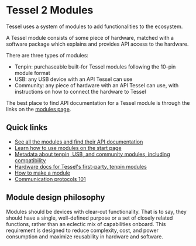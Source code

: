 # Tessel 2 Modules

Tessel uses a system of modules to add functionalities to the ecosystem.

A Tessel module consists of some piece of hardware, matched with a software package which explains and provides API access to the hardware.

There are three types of modules:

* Tenpin: purchaseable built-for Tessel modules following the 10-pin module format
* USB: any USB device with an API Tessel can use
* Community: any piece of hardware with an API Tessel can use, with instructions on how to connect the hardware to Tessel

The best place to find API documentation for a Tessel module is through the links on the [modules page](https://tessel.io/modules).

## Quick links

* [See all the modules and find their API documentation](https://tessel.io/modules)
* [Learn how to use modules on the start page](http://tessel.github.io/t2-start/modules.html)
* [Metadata about tenpin, USB, and community modules, including compatibility](https://github.com/tessel/hardware-modules)
* [Hardware docs for Tessel's first-party, tenpin modules](https://github.com/tessel/hardware/blob/master/modules-overview.md)
* [How to make a module](/Tutorials/Making_Your_Own_Module.html)
* [Communication protocols 101](/Tutorials/Communication_Protocols.html)

## Module design philosophy

Modules should be devices with clear-cut functionality. That is to say, they should have a single, well-defined purpose or a set of closely related functions, rather than an eclectic mix of capabilities onboard. This requirement is designed to reduce complexity, cost, and power consumption and maximize reusability in hardware and software.

